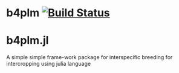 # b4plm [![Build Status](https://github.com/JemaySALOMON/b4plm.jl/actions/workflows/CI.yml/badge.svg?branch=main)](https://github.com/JemaySALOMON/b4plm.jl/actions/workflows/CI.yml?query=branch%3Amain)

# b4plm.jl
A simple simple frame-work package for interspecific breeding for intercropping using julia language
